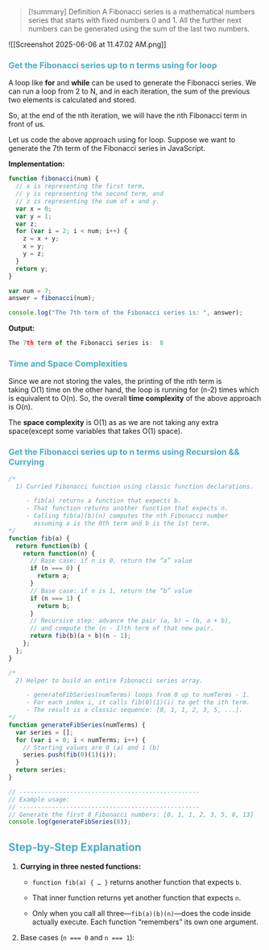 > [!summary] Definition
> A Fibonacci series is a mathematical numbers series that starts with fixed numbers 0 and 1. All the further next numbers can be generated using the sum of the last two numbers.

![[Screenshot 2025-06-06 at 11.47.02 AM.png]]

### <font color="#4bacc6">Get the Fibonacci series up to n terms using for loop</font>

A loop like **for** and **while** can be used to generate the Fibonacci series. We can run a loop from 2 to N, and in each iteration, the sum of the previous two elements is calculated and stored.

So, at the end of the nth iteration, we will have the nth Fibonacci term in front of us.

Let us code the above approach using for loop. Suppose we want to generate the 7th term of the Fibonacci series in JavaScript.

**Implementation:**
```js
function fibonacci(num) {
  // x is representing the first term,
  // y is representing the second term, and
  // z is representing the sum of x and y.
  var x = 0;
  var y = 1;
  var z;
  for (var i = 2; i < num; i++) {
    z = x + y;
    x = y;
    y = z;
  }
  return y;
}

var num = 7;
answer = fibonacci(num);

console.log("The 7th term of the Fibonacci series is: ", answer);
```

**Output:**

```js
The 7th term of the Fibonacci series is:  8
```
### <font color="#4bacc6">Time and Space Complexities</font>

Since we are not storing the vales, the printing of the nth term is taking O(1) time on the other hand, the loop is running for (n-2) times which is equivalent to O(n). So, the overall **time complexity** of the above approach is O(n).

The **space complexity** is O(1) as as we are not taking any extra space(except some variables that takes O(1) space).
### <font color="#4bacc6">Get the Fibonacci series up to n terms using Recursion && Currying</font>

```js
/*
  1) Curried Fibonacci function using classic function declarations.

     - fib(a) returns a function that expects b.
     - That function returns another function that expects n.
     - Calling fib(a)(b)(n) computes the nth Fibonacci number
       assuming a is the 0th term and b is the 1st term.
*/
function fib(a) {
  return function(b) {
    return function(n) {
      // Base case: if n is 0, return the “a” value
      if (n === 0) {
        return a;
      }
      // Base case: if n is 1, return the “b” value
      if (n === 1) {
        return b;
      }
      // Recursive step: advance the pair (a, b) → (b, a + b),
      // and compute the (n - 1)th term of that new pair.
      return fib(b)(a + b)(n - 1);
    };
  };
}

/*
  2) Helper to build an entire Fibonacci series array.

     - generateFibSeries(numTerms) loops from 0 up to numTerms - 1.
     - For each index i, it calls fib(0)(1)(i) to get the ith term.
     - The result is a classic sequence: [0, 1, 1, 2, 3, 5, ...].
*/
function generateFibSeries(numTerms) {
  var series = [];
  for (var i = 0; i < numTerms; i++) {
    // Starting values are 0 (a) and 1 (b)
    series.push(fib(0)(1)(i));
  }
  return series;
}

// --------------------------------------------------
// Example usage:
// --------------------------------------------------
// Generate the first 8 Fibonacci numbers: [0, 1, 1, 2, 3, 5, 8, 13]
console.log(generateFibSeries(8));
```

## <font color="#4bacc6">Step-by-Step Explanation</font>

1. **Currying in three nested functions:**
    
    - `function fib(a) { … }` returns another function that expects `b`.
        
    - That inner function returns yet another function that expects `n`.
        
    - Only when you call all three—`fib(a)(b)(n)`—does the code inside actually execute. Each function “remembers” its own one argument.
2. Base cases (`n === 0` and `n === 1`):
     